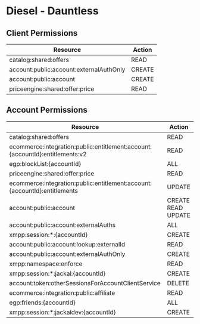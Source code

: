 # Diesel - Dauntless


## Client Permissions
| Resource | Action |
| - | - |
| catalog:shared:offers | READ |
| account:public:account:externalAuthOnly | CREATE |
| account:public:account | CREATE |
| priceengine:shared:offer:price | READ |

## Account Permissions
| Resource | Action |
| - | - |
| catalog:shared:offers | READ |
| ecommerce:integration:public:entitlement:account:{accountId}:entitlements:v2 | READ |
| egp:blockList:{accountId} | ALL |
| priceengine:shared:offer:price | READ |
| ecommerce:integration:public:entitlement:account:{accountId}:entitlements | UPDATE |
| account:public:account | CREATE READ UPDATE |
| account:public:account:externalAuths | ALL |
| xmpp:session:*:{accountId} | CREATE |
| account:public:account:lookup:externalId | READ |
| account:public:account:externalAuthOnly | CREATE |
| xmpp:namespace:enforce | READ |
| xmpp:session:*:jackal:{accountId} | CREATE |
| account:token:otherSessionsForAccountClientService | DELETE |
| ecommerce:integration:public:affiliate | READ |
| egp:friends:{accountId} | ALL |
| xmpp:session:*:jackaldev:{accountId} | CREATE |


